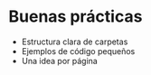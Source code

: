 # Buenas prácticas

- Estructura clara de carpetas
- Ejemplos de código pequeños
- Una idea por página
